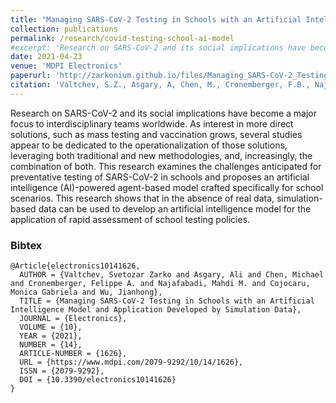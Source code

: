 ```yaml
---
title: "Managing SARS-CoV-2 Testing in Schools with an Artificial Intelligence Model and Application Developed by Simulation Data"
collection: publications
permalink: /research/covid-testing-school-ai-model
#excerpt: 'Research on SARS-CoV-2 and its social implications have become a major focus to interdisciplinary teams worldwide. As interest in more direct solutions, such as mass testing and vaccination grows, several studies appear to be dedicated to the operationalization of those solutions, leveraging both traditional and new methodologies, and, increasingly, the combination of both. This research examines the challenges anticipated for preventative testing of SARS-CoV-2 in schools and proposes an artificial intelligence (AI)-powered agent-based model crafted specifically for school scenarios. This research shows that in the absence of real data, simulation-based data can be used to develop an artificial intelligence model for the application of rapid assessment of school testing policies.'
date: 2021-04-23
venue: 'MDPI Electronics'
paperurl: 'http://zarkonium.github.io/files/Managing_SARS-CoV-2_Testing_in_Schools_with_an_Art.pdf'
citation: 'Valtchev, S.Z., Asgary, A, Chen, M., Cronemberger, F.B., Najafabadi, M., Cojocaru, M.G. and Wu, J. (2021). "Managing SARS-CoV-2 Testing in Schools with an Artificial Intelligence Model and Application Developed by Simulation Data", <i>MDPI Electronics</i>. 10(14).'
---
```


Research on SARS-CoV-2 and its social implications have become a major focus to interdisciplinary teams worldwide. As interest in more direct solutions, such as mass testing and vaccination grows, several studies appear to be dedicated to the operationalization of those solutions, leveraging both traditional and new methodologies, and, increasingly, the combination of both. This research examines the challenges anticipated for preventative testing of SARS-CoV-2 in schools and proposes an artificial intelligence (AI)-powered agent-based model crafted specifically for school scenarios. This research shows that in the absence of real data, simulation-based data can be used to develop an artificial intelligence model for the application of rapid assessment of school testing policies.

### Bibtex
```
@Article{electronics10141626,
  AUTHOR = {Valtchev, Svetozar Zarko and Asgary, Ali and Chen, Michael and Cronemberger, Felippe A. and Najafabadi, Mahdi M. and Cojocaru, Monica Gabriela and Wu, Jianhong},
  TITLE = {Managing SARS-CoV-2 Testing in Schools with an Artificial Intelligence Model and Application Developed by Simulation Data},
  JOURNAL = {Electronics},
  VOLUME = {10},
  YEAR = {2021},
  NUMBER = {14},
  ARTICLE-NUMBER = {1626},
  URL = {https://www.mdpi.com/2079-9292/10/14/1626},
  ISSN = {2079-9292},
  DOI = {10.3390/electronics10141626}
}
```
